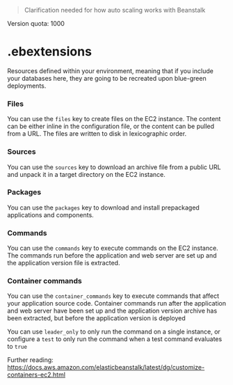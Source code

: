 
> Clarification needed for how auto scaling works with Beanstalk

Version quota: 1000
# .ebextensions

Resources defined within your environment, meaning that if you include your databases here, they are going to be recreated upon blue-green deployments.

### **Files**
You can use the `files` key to create files on the EC2 instance. The content can be either inline in the configuration file, or the content can be pulled from a URL. The files are written to disk in lexicographic order.

### **Sources**
You can use the `sources` key to download an archive file from a public URL and unpack it in a target directory on the EC2 instance.

### **Packages**
You can use the `packages` key to download and install prepackaged applications and components.

### **Commands**
You can use the `commands` key to execute commands on the EC2 instance. The commands run before the application and web server are set up and the application version file is extracted.

### **Container commands**
You can use the `container_commands` key to execute commands that affect your application source code. Container commands run after the application and web server have been set up and the application version archive has been extracted, but before the application version is deployed

You can use `leader_only` to only run the command on a single instance, or configure a `test` to only run the command when a test command evaluates to `true`

Further reading:
https://docs.aws.amazon.com/elasticbeanstalk/latest/dg/customize-containers-ec2.html
